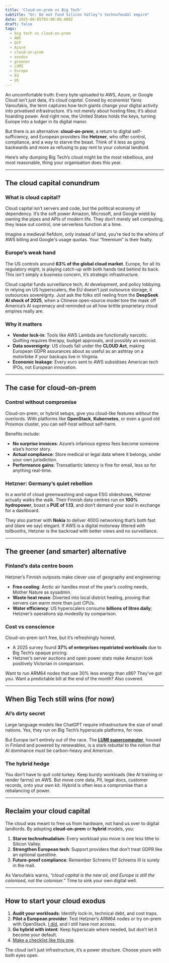 ```yaml
---
title: 'Cloud-on-prem vs Big Tech'
subtitle: "Or: Do not fund Silicon Valley’s technofeudal empire"
date: 2025-06-05T05:00:00.000Z
draft: false
tags: 
  - big tech vs cloud-on-prem
  - AWS
  - GCP
  - Azure
  - cloud-on-prem
  - exodus
  - greener
  - LUMI
  - Europe
  - EU
  - US
---
```


An uncomfortable truth: Every byte uploaded to AWS, Azure, or Google Cloud isn’t just data, it’s *cloud capital*. Coined by economist Yanis Varoufakis, the term captures how tech giants change your digital activity into privatised infrastructure. It’s not merely about hosting files; it’s about hoarding power. And right now, the United States holds the keys, turning Europe into a lodger in its digital manor.

But there is an alternative: **cloud-on-prem**, a return to digital self-sufficiency, and European providers like **Hetzner**, who offer control, compliance, and a way to starve the beast. Think of it less as going backwards and more as refusing to pay rent to your colonial landlord.

Here’s why dumping Big Tech’s cloud might be the most rebellious, and most reasonable, thing your organisation does this year.

---

## The cloud capital conundrum

### What is cloud capital?

Cloud capital isn’t servers and code, but the political economy of dependency. It’s the soft power Amazon, Microsoft, and Google wield by owning the pipes and APIs of modern life. They don’t merely sell computing, they lease out control, one serverless function at a time.

Imagine a medieval fiefdom, only instead of land, you’re tied to the whims of AWS billing and Google's usage quotas. Your “freemium” is their fealty.

### Europe’s weak hand

The US controls around **63% of the global cloud market**. Europe, for all its regulatory might, is playing catch-up with both hands tied behind its back. This isn't simply a business concern, it’s strategic infrastructure.

Cloud capital funds surveillance tech, AI development, and policy lobbying. In relying on US hyperscalers, the EU doesn’t just outsource storage, it outsources sovereignty. Just ask the folks still reeling from the **DeepSeek AI shock of 2025**, when a Chinese open-source model tore the mask off America’s AI supremacy and reminded us all how brittle proprietary cloud empires really are.

### Why it matters

* **Vendor lock-in**: Tools like AWS Lambda are functionally narcotic. Quitting requires therapy, budget approvals, and possibly an exorcist.
* **Data sovereignty**: US clouds fall under the **CLOUD Act**, making European GDPR assurances about as useful as an ashtray on a motorbike if your backups live in Virginia.
* **Economic leakage**: Every euro sent to AWS subsidises American tech IPOs, not European innovation.

---

## The case for cloud-on-prem

### Control without compromise

Cloud-on-prem, or hybrid setups, give you cloud-like features *without* the overlords. With platforms like **OpenStack**, **Kubernetes**, or even a good old Proxmox cluster, you can self-host without self-harm.

Benefits include:

* **No surprise invoices**: Azure’s infamous egress fees become someone else’s horror story.
* **Actual compliance**: Store medical or legal data where it belongs, under your own jurisdiction.
* **Performance gains**: Transatlantic latency is fine for email, less so for anything real-time.

### Hetzner: Germany’s quiet rebellion

In a world of cloud greenwashing and vague ESG slideshows, Hetzner actually walks the walk. Their Finnish data centres run on **100% hydropower**, boast a **PUE of 1.13**, and don’t demand your soul in exchange for a dashboard.

They also partner with **Nokia** to deliver 400G networking that’s both fast and (dare we say) elegant. If AWS is a digital motorway littered with tollbooths, Hetzner is the backroad with better views and no surveillance.

---

## The greener (and smarter) alternative

### Finland’s data centre boom

Hetzner’s Finnish outposts make clever use of geography and engineering:

* **Free cooling**: Arctic air handles most of the year’s cooling needs, Mother Nature as sysadmin.
* **Waste heat reuse**: Diverted into local district heating, proving that servers can warm more than just CPUs.
* **Water efficiency**: US hyperscalers consume **billions of litres daily**; Hetzner’s operations sip modestly by comparison.

### Cost vs conscience

Cloud-on-prem isn’t free, but it’s refreshingly honest.

* A 2025 survey found **37% of enterprises repatriated workloads** due to Big Tech’s opaque pricing.
* Hetzner’s server auctions and open power stats make Amazon look positively Victorian in comparison.

Want to run ARM64 nodes that use 30% less energy than x86? They’ve got you. Want a predictable bill at the end of the month? Also covered.

---

## When Big Tech still wins (for now)

### AI’s dirty secret

Large language models like ChatGPT require infrastructure the size of small nations. Yes, they run on Big Tech’s hyperscale platforms, for now.

But Europe isn’t entirely out of the race. The [**LUMI supercomputer**](https://www.lumi-supercomputer.eu/), housed in Finland and powered by renewables, is a stark rebuttal to the notion that AI dominance must be carbon-heavy and American.

### The hybrid hedge

You don’t have to quit cold turkey. Keep bursty workloads (like AI training or render farms) on AWS. But move core data, PII, legal docs, customer records, onto your own kit. Hybrid is often less a compromise than a rebalancing of power.

---

## Reclaim your cloud capital

The cloud was meant to free us from hardware, not hand us over to digital landlords. By adopting **cloud-on-prem** or **hybrid** models, you:

1. **Starve technofeudalism**: Every workload you move is one less tithe to Silicon Valley.
2. **Strengthen European tech**: Support providers that don’t treat GDPR like an optional questline.
3. **Future-proof compliance**: Remember Schrems II? Schrems III is surely in the mail.

As Varoufakis warns, *“cloud capital is the new oil, and Europe is still the colonised, not the coloniser.”* Time to sink your own digital well.

---

## How to start your cloud exodus

1. **Audit your workloads**: Identify lock-in, technical debt, and cost traps.
2. **Pilot a European provider**: Test Hetzner’s ARM64 nodes or try on-prem with OpenStack. [I did](https://blue.tymyrddin.dev/docs/dev/devsecops/on-prem/), and I still have root access.
3. **Go hybrid with intent**: Keep hyperscale where needed, but don’t let it become your default.
4. [Make a checklist like this one](https://blue.tymyrddin.dev/docs/dev/devsecops/cicd/exit-checklist).

The cloud isn’t just infrastructure, it’s a power structure. Choose yours with both eyes open.
